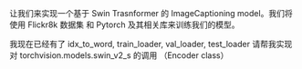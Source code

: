 让我们来实现一个基于 Swin Trasnformer 的 ImageCaptioning model。我们将使用 Flickr8k 数据集 和 Pytorch 及其相关库来训练我们的模型。

我现在已经有了 idx_to_word, train_loader, val_loader, test_loader
请帮我实现 对 torchvision.models.swin_v2_s 的调用 （Encoder class）
